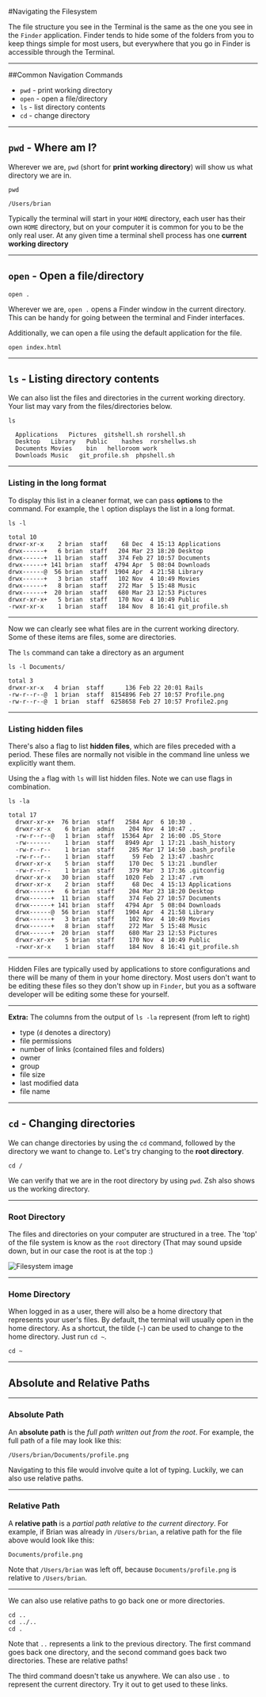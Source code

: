 #Navigating the Filesystem

The file structure you see in the Terminal is the same as the one you see in the `Finder` application. Finder tends to hide some of the folders from you to keep things simple for most users, but everywhere that you go in Finder is accessible through the Terminal.

---

##Common Navigation Commands

* `pwd` - print working directory
* `open` - open a file/directory
* `ls` - list directory contents
* `cd` - change directory

---

## `pwd` - Where am I?

Wherever we are, `pwd` (short for **print working directory**) will show us what directory we are in.

```
pwd

/Users/brian
```

Typically the terminal will start in your `HOME` directory, each user has their own `HOME` directory, but on your computer it is common for you to be the only real user. At any given time a terminal shell process has one **current working directory**

---

## `open` - Open a file/directory

```
open .
```

Wherever we are, `open .` opens a Finder window in the current directory. This can be handy for going between the terminal and Finder interfaces.

Additionally, we can open a file using the default application for the file.

```
open index.html
```

---

## `ls` - Listing directory contents

We can also list the files and directories in the current working directory. Your list may vary from the files/directories below.

```
ls

  Applications   Pictures  gitshell.sh rorshell.sh
  Desktop   Library   Public    hashes  rorshellws.sh
  Documents Movies    bin   helloroom work
  Downloads Music   git_profile.sh  phpshell.sh
```

---

### Listing in the long format

To display this list in a cleaner format, we can pass **options** to the command. For example, the `l` option displays the list in a long format.

```
ls -l

total 10
drwxr-xr-x    2 brian  staff    68 Dec  4 15:13 Applications
drwx------+   6 brian  staff   204 Mar 23 18:20 Desktop
drwx------+  11 brian  staff   374 Feb 27 10:57 Documents
drwx------+ 141 brian  staff  4794 Apr  5 08:04 Downloads
drwx------@  56 brian  staff  1904 Apr  4 21:58 Library
drwx------+   3 brian  staff   102 Nov  4 10:49 Movies
drwx------+   8 brian  staff   272 Mar  5 15:48 Music
drwx------+  20 brian  staff   680 Mar 23 12:53 Pictures
drwxr-xr-x+   5 brian  staff   170 Nov  4 10:49 Public
-rwxr-xr-x    1 brian  staff   184 Nov  8 16:41 git_profile.sh
```

---

Now we can clearly see what files are in the current working directory. Some of these items are files, some are directories.

The `ls` command can take a directory as an argument

```
ls -l Documents/

total 3
drwxr-xr-x   4 brian  staff      136 Feb 22 20:01 Rails
-rw-r--r--@  1 brian  staff  8154896 Feb 27 10:57 Profile.png
-rw-r--r--@  1 brian  staff  6258658 Feb 27 10:57 Profile2.png
```

---

### Listing hidden files

There's also a flag to list **hidden files**, which are files preceded with a period. These files are normally not visible in the command line unless we explicitly want them.

Using the `a` flag with `ls` will list hidden files. Note we can use flags in combination.

```
ls -la

total 17
  drwxr-xr-x+  76 brian  staff   2584 Apr  6 10:30 .
  drwxr-xr-x    6 brian  admin    204 Nov  4 10:47 ..
  -rw-r--r--@   1 brian  staff  15364 Apr  2 16:00 .DS_Store
  -rw-------    1 brian  staff   8949 Apr  1 17:21 .bash_history
  -rw-r--r--    1 brian  staff    285 Mar 17 14:50 .bash_profile
  -rw-r--r--    1 brian  staff     59 Feb  2 13:47 .bashrc
  drwxr-xr-x    5 brian  staff    170 Dec  5 13:21 .bundler
  -rw-r--r--    1 brian  staff    379 Mar  3 17:36 .gitconfig
  drwxr-xr-x   30 brian  staff   1020 Feb  2 13:47 .rvm
  drwxr-xr-x    2 brian  staff     68 Dec  4 15:13 Applications
  drwx------+   6 brian  staff    204 Mar 23 18:20 Desktop
  drwx------+  11 brian  staff    374 Feb 27 10:57 Documents
  drwx------+ 141 brian  staff   4794 Apr  5 08:04 Downloads
  drwx------@  56 brian  staff   1904 Apr  4 21:58 Library
  drwx------+   3 brian  staff    102 Nov  4 10:49 Movies
  drwx------+   8 brian  staff    272 Mar  5 15:48 Music
  drwx------+  20 brian  staff    680 Mar 23 12:53 Pictures
  drwxr-xr-x+   5 brian  staff    170 Nov  4 10:49 Public
  -rwxr-xr-x    1 brian  staff    184 Nov  8 16:41 git_profile.sh
```

---

Hidden Files are typically used by applications to store configurations and there will be many of them in your home directory. Most users don't want to be editing these files so they don't show up in `Finder`, but you as a software developer will be editing some these for yourself.


---

**Extra:** The columns from the output of `ls -la` represent (from left to right)

* type (`d` denotes a directory)
* file permissions
* number of links (contained files and folders)
* owner
* group
* file size
* last modified data
* file name

---

## `cd` - Changing directories

We can change directories by using the `cd` command, followed by the directory we want to change to. Let's try changing to the **root directory**.

```
cd /
```

We can verify that we are in the root directory by using `pwd`. Zsh also shows us the working directory.

---

### Root Directory

The files and directories on your computer are structured in a tree. The 'top' of the file system is know as the `root` directory (That may sound upside down, but in our case the root is at the top :)

![Filesystem image](http://www.qnx.com/developers/docs/qnx_4.25_docs/qnx4/user_guide/images/files.gif)

---

### Home Directory

When logged in as a user, there will also be a home directory that represents your user's files. By default, the terminal will usually open in the home directory. As a shortcut, the tilde (`~`) can be used to change to the home directory. Just run `cd ~`.

```
cd ~
```

---

## Absolute and Relative Paths

---

### Absolute Path

An **absolute path** is the *full path written out from the root*. For example, the full path of a file may look like this:

```
/Users/brian/Documents/profile.png
```

Navigating to this file would involve quite a lot of typing. Luckily, we can also use relative paths.

---


### Relative Path

A **relative path** is a *partial path relative to the current directory*. For example, if Brian was already in `/Users/brian`, a relative path for the file above would look like this:

```
Documents/profile.png
```

Note that `/Users/brian` was left off, because `Documents/profile.png` is relative to `/Users/brian`.

---

We can also use relative paths to go back one or more directories.

```
cd ..
cd ../..
cd .
```

Note that `..` represents a link to the previous directory. The first command goes back one directory, and the second command goes back two directories. These are relative paths!

The third command doesn't take us anywhere. We can also use `.` to represent the current directory. Try it out to get used to these links.
